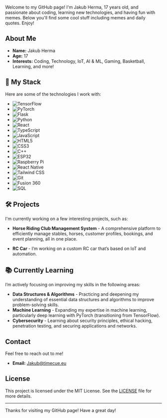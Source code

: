 Welcome to my GitHub page! I'm Jakub Herma, 17 years old, and passionate about coding, learning new technologies, and having fun with memes. Below you'll find some cool stuff including memes and daily quotes. Enjoy!

## About Me

- **Name:** Jakub Herma
- **Age:** 17
- **Interests:** Coding, Technology, IoT, AI & ML, Gaming, Basketball, Learning, and more!

## 🚀 My Stack

Here are some of the technologies I work with:

- ![TensorFlow](https://img.shields.io/badge/TensorFlow-FF6F00?logo=tensorflow&logoColor=white)
- ![PyTorch](https://img.shields.io/badge/PyTorch-EE4C2C?style=for-the-badge&logo=pytorch&logoColor=white)
- ![Flask](https://img.shields.io/badge/Flask-000000?logo=flask&logoColor=white)
- ![Python](https://img.shields.io/badge/Python-3776AB?logo=python&logoColor=white)
- ![React](https://img.shields.io/badge/React-61DAFB?logo=react&logoColor=black)
- ![TypeScript](https://img.shields.io/badge/TypeScript-3178C6?logo=typescript&logoColor=white)
- ![JavaScript](https://img.shields.io/badge/JavaScript-F7DF1E?logo=javascript&logoColor=black)
- ![HTML5](https://img.shields.io/badge/HTML5-E34F26?logo=html5&logoColor=white)
- ![CSS3](https://img.shields.io/badge/CSS3-1572B6?logo=css3&logoColor=white)
- ![C++](https://img.shields.io/badge/C%2B%2B-00599C?logo=cplusplus&logoColor=white)
- ![ESP32](https://img.shields.io/badge/ESP32-000000?logo=espressif&logoColor=white)
- ![Raspberry Pi](https://img.shields.io/badge/Raspberry_Pi-A22846?logo=raspberrypi&logoColor=white)
- ![React Native](https://img.shields.io/badge/React_Native-61DAFB?logo=react&logoColor=black)
- ![Tailwind CSS](https://img.shields.io/badge/Tailwind%20CSS-06B6D4?logo=tailwindcss&logoColor=white)
- ![Git](https://img.shields.io/badge/Git-F05032?logo=git&logoColor=white)
- ![Fusion 360](https://img.shields.io/badge/Fusion%20360-2A2D32?logo=autodesk&logoColor=white)
- ![SQL](https://img.shields.io/badge/SQL-003B57?logo=mysql&logoColor=white)

## 🛠️ Projects

I'm currently working on a few interesting projects, such as:

- **Horse Riding Club Management System** - A comprehensive platform to efficiently manage stables, horses, customer profiles, bookings, and event planning, all in one place.
  
- **RC Car** - I’m working on a custom RC car that’s based on IoT and automation.

## 📚 Currently Learning

I’m actively focusing on improving my skills in the following areas:

- **Data Structures & Algorithms** - Practicing and deepening my understanding of essential data structures and algorithms to improve problem-solving skills.
- **Machine Learning** - Expanding my expertise in machine learning, particularly deep learning with PyTorch (transitioning from TensorFlow).
- **Cybersecurity** - Learning about security principles, ethical hacking, penetration testing, and securing applications and networks.


## Contact

Feel free to reach out to me!

- **Email:** [Jakub@timecue.eu](mailto:jakub@timecue.eu)

## License

This project is licensed under the MIT License. See the [LICENSE](LICENSE) file for more details.

---

Thanks for visiting my GitHub page! Have a great day!

